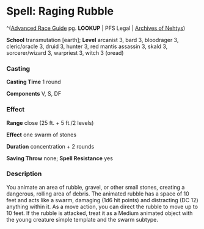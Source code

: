 # Spell: Raging Rubble

^([Advanced Race Guide][ss-raging-rubble] pg. **LOOKUP** | PFS Legal | [Archives of Nehtys][sn-raging-rubble])

**School** transmutation [earth]; **Level** arcanist 3, bard 3, bloodrager 3, cleric/oracle 3, druid 3, hunter 3, red mantis assassin 3, skald 3, sorcerer/wizard 3, warpriest 3, witch 3 (oread)

### Casting

**Casting Time** 1 round  

**Components** V, S, DF

### Effect

**Range** close (25 ft. + 5 ft./2 levels)  

**Effect** one swarm of stones  

**Duration** concentration + 2 rounds  

**Saving Throw** none; **Spell Resistance** yes

### Description

You animate an area of rubble, gravel, or other small stones, creating a dangerous, rolling area of debris. The animated rubble has a space of 10 feet and acts like a swarm, damaging (1d6 hit points) and distracting (DC 12) anything within it. As a move action, you can direct the rubble to move up to 10 feet. If the rubble is attacked, treat it as a Medium animated object with the young creature simple template and the swarm subtype.

[ss-raging-rubble]: http://paizo.com/products/btpy8rv2
[sn-raging-rubble]: http://www.archivesofnethys.com/SpellDisplay.aspx?ItemName=Raging%20Rubble